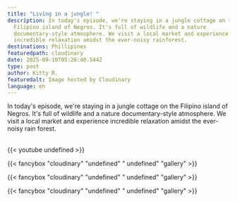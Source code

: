 ```yaml
---
title: "Living in a jungle! "
description: In today's episode, we're staying in a jungle cottage on the
  Filipino island of Negros. It's full of wildlife and a nature
  documentary-style atmosphere. We visit a local market and experience
  incredible relaxation amidst the ever-noisy rainforest.
destinations: Phillipines
featuredpath: cloudinary
date: 2025-09-10T05:26:40.544Z
type: post
author: Kitty R.
featuredalt: Image hosted by Cloudinary
language: en
---
```

In today's episode, we're staying in a jungle cottage on the Filipino island of Negros. It's full of wildlife and a nature documentary-style atmosphere. We visit a local market and experience incredible relaxation amidst the ever-noisy rain forest.

<br>{{< youtube undefined >}}</br>

{{< fancybox "cloudinary" "undefined" " undefined" "gallery" >}}

{{< fancybox "cloudinary" "undefined" " undefined" "gallery" >}}

{{< fancybox "cloudinary" "undefined" " undefined" "gallery" >}}